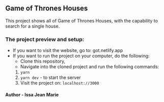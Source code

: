 ## Game of Thrones Houses

This project shows all of Game of Thrones Houses, with the capability to search for a single house.

### The project preview and setup:

- If you want to visit the website, go to: got.netlify.app
- If you want to run the project on your computer, do the following:
  - Clone this repository,
  - Navigate into the cloned project and run the following commands:
  1. `yarn`
  2. `yarn dev` - to start the server
  3. Visit the project on: `localhost://3000`

#### Author - Issa Jean Marie

